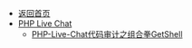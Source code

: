- [返回首页](/)
- [PHP Live Chat](PHP%20Live%20Chat/)
  - [PHP-Live-Chat代码审计之组合拳GetShell](PHP%20Live%20Chat/PHP-Live-Chat代码审计之组合拳GetShell.md)
